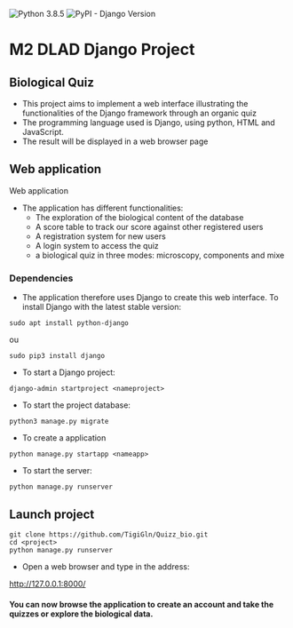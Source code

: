 ![Python 3.8.5](https://img.shields.io/badge/Python-3.8.5-blue.svg)
![PyPI - Django Version](https://img.shields.io/pypi/djversions/3.7.2)

# M2 DLAD Django Project

## Biological Quiz

* This project aims to implement a web interface illustrating 
the functionalities of the Django framework through an organic quiz
* The programming language used is Django, using python, HTML and JavaScript.
* The result will be displayed in a web browser page



## Web application

Web application
* The application has different functionalities:
    - The exploration of the biological content of the database 
    - A score table to track our score against other registered users
    - A registration system for new users
    - A login system to access the quiz
    - a biological quiz in three modes: microscopy, components and mixe
    
    
### Dependencies 

* The application therefore uses Django to create this web interface. 
To install Django with the latest stable version:
```{}
sudo apt install python-django
```
ou
```{}
sudo pip3 install django
```
* To start a Django project:
```{}
django-admin startproject <nameproject>
```
* To start the project database:
```{}
python3 manage.py migrate
```
* To create a application
```{}
python manage.py startapp <nameapp>
```
* To start the server:
```{}
python manage.py runserver
```

## Launch project

```{}
git clone https://github.com/TigiGln/Quizz_bio.git
cd <project>
python manage.py runserver
```
* Open a web browser and type in the address:

http://127.0.0.1:8000/


#### You can now browse the application to create an account and take the quizzes or explore the biological data.

